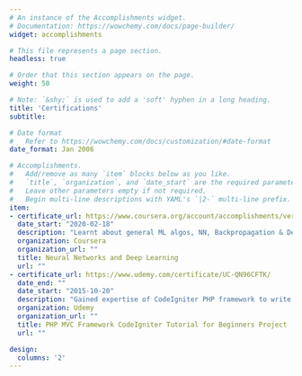 ```yaml
---
# An instance of the Accomplishments widget.
# Documentation: https://wowchemy.com/docs/page-builder/
widget: accomplishments

# This file represents a page section.
headless: true

# Order that this section appears on the page.
weight: 50

# Note: `&shy;` is used to add a 'soft' hyphen in a long heading.
title: 'Certifications'
subtitle:

# Date format
#   Refer to https://wowchemy.com/docs/customization/#date-format
date_format: Jan 2006

# Accomplishments.
#   Add/remove as many `item` blocks below as you like.
#   `title`, `organization`, and `date_start` are the required parameters.
#   Leave other parameters empty if not required.
#   Begin multi-line descriptions with YAML's `|2-` multi-line prefix.
item:
- certificate_url: https://www.coursera.org/account/accomplishments/verify/X3B7X2UX6QBF
  date_start: "2020-02-18"
  description: "Learnt about general ML algos, NN, Backpropagation & Deep Learning fundamentals"
  organization: Coursera
  organization_url: ""
  title: Neural Networks and Deep Learning
  url: ""
- certificate_url: https://www.udemy.com/certificate/UC-QN96CFTK/
  date_end: ""
  date_start: "2015-10-20"
  description: "Gained expertise of CodeIgniter PHP framework to write scalable & maintainable backend applications"
  organization: Udemy
  organization_url: ""
  title: PHP MVC Framework CodeIgniter Tutorial for Beginners Project
  url: ""

design:
  columns: '2' 
---
```

